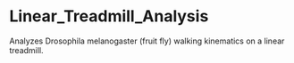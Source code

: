 # Linear_Treadmill_Analysis
Analyzes Drosophila melanogaster (fruit fly) walking kinematics on a linear treadmill. 
